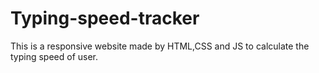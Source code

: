 # Typing-speed-tracker
This is a responsive website made by HTML,CSS and JS to calculate the typing speed of user.
